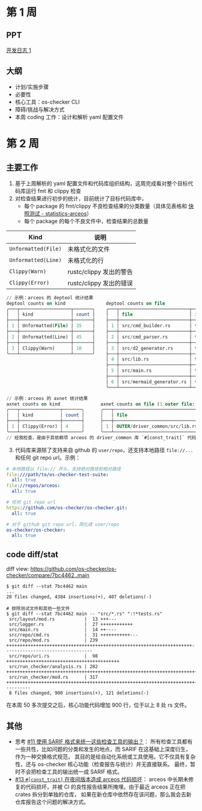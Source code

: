 # 第 1 周

## PPT

[开发日志 1](https://docs.qq.com/slide/DTG5RWlpaU1JibmZk)

## 大纲

* 计划/实施步骤
* 必要性
* 核心工具：os-checker CLI
* 障碍/挑战与解决方式
* 本周 coding 工作：设计和解析 yaml 配置文件

# 第 2 周

## 主要工作

1. 基于上周解析的 yaml 配置文件和代码库组织结构，这周完成看对整个目标代码库运行 fmt 和 clippy 检查
2. 对检查结果进行初步的统计，目前统计了目标代码库中，
    * 每个 package 的 fmt/clippy 不良检查结果的分类数量（具体见表格和 [快照测试 - statistics-arceos][statistics-arceos]）
    * 每个 package 的每个不良文件中，检查结果的总数量

[statistics-arceos]: https://github.com/os-checker/os-checker/blob/ae2088eccaf33ff1ccaacfa1242c2cea35b86172/src/run_checker/snapshots/statistics-arceos.txt

| Kind                | 说明                    |
|---------------------|-------------------------|
| `Unformatted(File)` | 未格式化的文件          |
| `Unformatted(Line)` | 未格式化的行            |
| `Clippy(Warn)`      | rustc/clippy 发出的警告 |
| `Clippy(Error)`     | rustc/clippy 发出的错误 |

```sql
// 示例：arceos 的 deptool 统计结果
deptool counts on kind               deptool counts on file
╭───┬───────────────────┬───────╮    ╭───┬──────────────────────────┬────────┬───────╮
│   │ kind              │ count │    │   │ file                     │ inside │ count │
├───┼───────────────────┼───────┤    ├───┼──────────────────────────┼────────┼───────┤
│ 1 │ Unformatted(File) │ 35    │    │ 1 │ src/cmd_builder.rs       │ true   │ 4     │
├───┼───────────────────┼───────┤    ├───┼──────────────────────────┼────────┼───────┤
│ 2 │ Unformatted(Line) │ 45    │    │ 2 │ src/cmd_parser.rs        │ true   │ 35    │
├───┼───────────────────┼───────┤    ├───┼──────────────────────────┼────────┼───────┤
│ 3 │ Clippy(Warn)      │ 10    │    │ 3 │ src/d2_generator.rs      │ true   │ 5     │
╰───┴───────────────────┴───────╯    ├───┼──────────────────────────┼────────┼───────┤
                                     │ 4 │ src/lib.rs               │ true   │ 39    │
                                     ├───┼──────────────────────────┼────────┼───────┤
                                     │ 5 │ src/main.rs              │ true   │ 2     │
                                     ├───┼──────────────────────────┼────────┼───────┤
                                     │ 6 │ src/mermaid_generator.rs │ true   │ 5     │
                                     ╰───┴──────────────────────────┴────────┴───────╯

// 示例：arceos 的 axnet 统计结果
axnet counts on kind               axnet counts on file (1 outer file: 100%)
╭───┬───────────────┬───────╮      ╭───┬────────────────────────────────┬────────┬───────╮
│   │ kind          │ count │      │   │ file                           │ inside │ count │
├───┼───────────────┼───────┤      ├───┼────────────────────────────────┼────────┼───────┤
│ 1 │ Clippy(Error) │ 4     │      │ 1 │ OUTER/driver_common/src/lib.rs │ false  │ 4     │
╰───┴───────────────┴───────╯      ╰───┴────────────────────────────────┴────────┴───────╯
// 经我检查，是由于其依赖项 arceos 的 driver_common 库 `#[const_trait]` 代码损坏导致的错误
```

3. 代码库来源除了支持来自 github 的 `user/repo`，还支持本地路径 `file://...` 和任何 git repo url。示例：

```yaml
# 本地路径以 file:// 开头，支持绝对路径和相对路径
file:///path/to/os-checker-test-suite:
  all: true
file://repos/arceos:
  all: true

# 任何 git repo url
https://github.com/os-checker/os-checker.git:
  all: true

# 对于 github git repo url，简化成 user/repo
os-checker/os-checker:
  all: true
```

## code diff/stat

diff view: <https://github.com/os-checker/os-checker/compare/7bc4462..main>

```shell
$ git diff --stat 7bc4462 main
...
28 files changed, 4384 insertions(+), 407 deletions(-)

# 排除测试文件和其他一些文件
$ git diff --stat 7bc4462 main -- "src/*.rs" ":!*tests.rs"
 src/layout/mod.rs           |  13 +++---
 src/logger.rs               |  27 ++++++++++++
 src/main.rs                 |  14 ++----
 src/repo/cmd.rs             |  31 +++++++++++---
 src/repo/mod.rs             | 239 +++++++++++++++++++++++++++++++++++++++++++++++++++++++++++++++++++++---------------------------------
 src/repo/uri.rs             |  98 ++++++++++++++++++++++++++++++++++++++++++
 src/run_checker/analysis.rs | 282 +++++++++++++++++++++++++++++++++++++++++++++++++++++++++++++++++++++++++++++++++++++++++++++++++++++++++++++++++++++++++
 src/run_checker/mod.rs      | 317 ++++++++++++++++++++++++++++++++++++++++++++++++++++++++++++++++++++++++++++++++++++++++++++++++++++++++++++++++++++++++++++++----------
 8 files changed, 900 insertions(+), 121 deletions(-)
```

在本周 50 多次提交之后，核心功能代码增加 900 行，位于以上 8 处 rs 文件。

## 其他

* 思考 [#11 使用 SARIF 格式来统一这些检查工具的输出？](https://github.com/os-checker/os-checker/discussions/11)：
  所有检查工具都有一些共性，比如问题的分类和发生的地点，而 SARIF 在这基础上深度衍生，作为一种交换格式规范，
  其目的是给自动化系统或工具使用。它不仅具有复杂性，还与 os-checker 核心功能（检查报告与统计）并无直接联系。
  最终，暂时不会把检查工具的输出统一成 SARIF 格式。
* [#13 `#[const_trait]` 在夜间版本造成 arceos 代码损坏](https://github.com/os-checker/os-checker/issues/13)：
  arceos 中长期未修复的代码损坏，并被 CI 的良性报告结果所掩埋。由于最近 arceos 正在把 crates 拆分到单独的仓库，
  如果在新仓库中依然存在该问题，那么我会去新仓库报告这个问题的解决方式。

